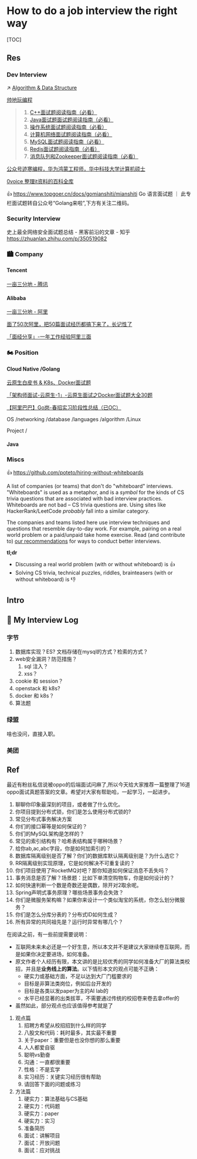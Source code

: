 # How to do a job interview the right way

[TOC]



## Res
### Dev Interview
↗ [Algorithm & Data Structure](../../../../🔑%20CS%20Core/🦄%20Algorithm%20&%20Data%20Structure/Algorithm%20&%20Data%20Structure.md)

[帅地玩编程](https://www.iamshuaidi.com)
> 1. [C++面试题阅读指南（必看）](https://www.iamshuaidi.com/2309.html)
> 2. [Java面试题面试题阅读指南（必看）](https://www.iamshuaidi.com/?p=763)
> 3. [操作系统面试题阅读指南（必看）](https://www.iamshuaidi.com/?p=1346)
> 4. [计算机网络面试题阅读指南（必看）](https://www.iamshuaidi.com/?p=673)
> 5. [MySQL面试题阅读指南（必看）](https://www.iamshuaidi.com/?p=1402)
> 6. [Redis面试题阅读指南（必看）](https://www.iamshuaidi.com/1864.html)
> 7. [消息队列和Zookeeper面试题阅读指南（必看）](https://www.iamshuaidi.com/?p=1633)

[公众号迹寒编程，华为鸿蒙工程师，华中科技大学计算机硕士](https://www.zhihu.com/people/durantbon/posts)

[0voice 整理it资料的百科全库](https://github.com/0voice)

👍 https://www.topgoer.cn/docs/gomianshiti/mianshiti
Go 语言面试题 ｜ 此专栏面试题转自公众号“Golang来啦”,下方有关注二维码。


### Security Interview
史上最全网络安全面试题总结 - 黑客前沿的文章 - 知乎
https://zhuanlan.zhihu.com/p/350519082


### 🏙️ Company
#### Tencent
[一亩三分地 - 腾讯](https://www.1point3acres.com/bbs/tag/腾讯-53-1.html)
#### Alibaba
[一亩三分地 - 阿里](https://www.1point3acres.com/bbs/tag/腾讯-53-1.html)

[面了50次阿里，把50篇面试经历都搞下来了，长记性了](https://blog.csdn.net/m0_37907797/article/details/120222985)

[「面经分享」-一年工作经验阿里三面](https://developer.aliyun.com/article/979297)


### 🏍️ Position
#### Cloud Native /Golang
[云原生白皮书 & K8s、Docker面试题](https://chegva.com/4746.html)

[「架构师面试-云原生-1」-云原生面试之Docker面试题大全30题](https://blog.csdn.net/chongfa2008/article/details/121974496)

[【阿里巴巴】Go岗-春招实习阶段性总结（已OC）](https://www.iamshuaidi.com/3893.html)

OS /networking /database /languages /algorithm /Linux

Project /
#### Java


### Miscs
👍 https://github.com/poteto/hiring-without-whiteboards

A list of companies (or teams) that don't do "whiteboard" interviews. "Whiteboards" is used as a metaphor, and is a _symbol_ for the kinds of CS trivia questions that are associated with bad interview practices. Whiteboards are not bad – CS trivia questions are. Using sites like HackerRank/LeetCode _probably_ fall into a similar category.

The companies and teams listed here use interview techniques and questions that resemble day-to-day work. For example, pairing on a real world problem or a paid/unpaid take home exercise. Read (and contribute to) [our recommendations](https://github.com/poteto/hiring-without-whiteboards/blob/main/RECOMMENDATIONS.md) for ways to conduct better interviews.

**tl;dr**
- Discussing a real world problem (with or without whiteboard) is 👍
- Solving CS trivia, technical puzzles, riddles, brainteasers (with or without whiteboard) is 👎



## Intro



## 📝 My Interview Log
### 字节
1. 数据库实现？ES? 文档存储在mysql的方式？检索的方式？
2. web安全漏洞？防范措施？
	1. sql 注入？
	2. xss？
3. cookie 和 session？
4. openstack 和 k8s?
5. docker 和 k8s？
6. 算法题


### 绿盟
啥也没问，直接入职。


### 美团



## Ref
[硅谷程序员基本素养-拥有随时跳槽的能力 | 一亩三分地]: https://www.1point3acres.com/bbs/thread-1014734-1-1.html

[nvida 面经]: http://xhslink.com/itjSxI

[去 OPPO 面试, 被问麻了。。。]: https://mp.weixin.qq.com/s/5zUWninCIDxyycwi4KhDeA
最近有粉丝私信说被oppo的后端面试问麻了,所以今天给大家推荐一篇整理了16道oppo面试真题答案的文章。希望对大家有帮助哈，一起学习，一起进步。
1. 聊聊你印象最深刻的项目，或者做了什么优化。
2. 你项目提到分布式锁，你们是怎么使用分布式锁的?
3. 常见分布式事务解决方案
4. 你们的接口幂等是如何保证的？
5. 你们的MySQL架构是怎样的？
6. 常见的索引结构有？哈希表结构属于哪种场景？
7. 给你ab,ac,abc字段，你是如何加索引的？
8. 数据库隔离级别是否了解？你们的数据库默认隔离级别是？为什么选它？
9. RR隔离级别实现原理，它是如何解决不可重复读的？
10. 你们项目使用了RocketMQ对吧？那你知道如何保证消息不丢失吗？
11. 事务消息是否了解？场景题：比如下单清空购物车，你是如何设计的？
12. 如何快速判断一个数是奇数还是偶数，除开对2取余呢。
13. Spring声明式事务原理？哪些场景事务会失效？
14. 你们是微服务架构嘛？如果你来设计一个类似淘宝的系统，你怎么划分微服务？
15. 你们是怎么分库分表的？分布式ID如何生成？
16. 所有异常的共同祖先是？运行时异常有哪几个？

[不要慌，我有亿点小建议！]: https://mp.weixin.qq.com/s/Dvv6WlTP0KeYFfsr6HdhYA
在阅读之前，有一些前提需要说明：
- 互联网未来未必还是一个好生意，所以本文并不是建议大家继续卷互联网，而是如果你决定要进场，如何准备。
- 原文作者个人经历有限，本文讲的是比较优秀的同学如何准备大厂的算法类校招，并且是**业务线上的算法**。以下情形本文的观点可能不正确：
	- 硬实力或基础方面，不足以达到大厂门槛要求的
	- 目标是非算法类岗位，例如后台开发的
	- 目标是各类以发paper为主的AI lab的
	- 水平已经显著的出类拔萃，不需要通过传统的校招卷来卷去拿offer的
- 虽然如此，部分观点也应该值得参考就是了

1. 观点篇
	1. 招聘方希望从校招招到什么样的同学
	2. 八股文和代码：耗时最多，其实最不重要
	3. 关于paper：重要但是也没你想的那么重要
	4. 人人都爱自驱
	5. 聪明vs勤奋
	6. 沟通：一直都很重要
	7. 性格：不是玄学
	8. 实习经历：关键实习经历很有帮助
	9. 请回答下面的问题或练习
2. 方法篇
	1. 硬实力：算法基础与CS基础
	2. 硬实力：代码题
	3. 硬实力：paper
	4. 硬实力：实习
	5. 准备简历
	6. 面试：讲解项目
	7. 面试：开放问题
	8. 面试：应对挑战
